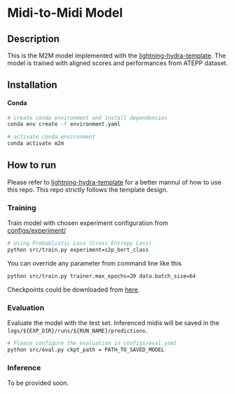 # Midi-to-Midi Model

<!-- <a href="https://pytorch.org/get-started/locally/"><img alt="PyTorch" src="https://img.shields.io/badge/PyTorch-ee4c2c?logo=pytorch&logoColor=white"></a>
<a href="https://pytorchlightning.ai/"><img alt="Lightning" src="https://img.shields.io/badge/-Lightning-792ee5?logo=pytorchlightning&logoColor=white"></a>
<a href="https://hydra.cc/"><img alt="Config: Hydra" src="https://img.shields.io/badge/Config-Hydra-89b8cd"></a>
<a href="https://github.com/tangjjbetsy/RHEPP-Transformer-S2P"><img alt="Template" src="https://img.shields.io/badge/-RHEPP--Transformer--S2P-017F2F?style=flat&logo=github&labelColor=gray"></a><br>

</div> -->

## Description
This is the M2M model implemented with the [lightning-hydra-template](https://github.com/ashleve/lightning-hydra-template). The model is trained with aligned scores and performances from ATEPP dataset.

## Installation

#### Conda

```bash
# create conda environment and install dependencies
conda env create -f environment.yaml

# activate conda environment
conda activate m2m
```

## How to run

Please refer to [lightning-hydra-template](https://github.com/ashleve/lightning-hydra-template) for a better mannul of how to use this repo. This repo strictly follows the template design.

### Training
Train model with chosen experiment configuration from [configs/experiment/](configs/experiment/)
```bash
# Using Probablistic Loss (Cross Entropy Loss)
python src/train.py experiment=s2p_bert_class
```
You can override any parameter from command line like this

```bash
python src/train.py trainer.max_epochs=20 data.batch_size=64
```

Checkpoints could be downloaded from [here]().

### Evaluation

Evaluate the model with the test set. Inferenced midis will be saved in the `logs/${EXP_DIR}/runs/${RUN_NAME}/predictions`.

```bash
# Please configure the evaluation in configs/eval.yaml
python src/eval.py ckpt_path = PATH_TO_SAVED_MODEL
```

### Inference

To be provided soon.

<!-- ### Scripts

The `data.sh` was created for preparing the dataset. `run.sh` was used to train the model on slurm. -->
